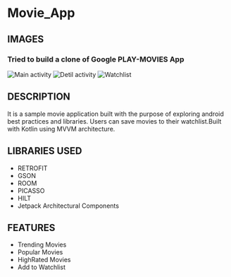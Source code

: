 # Movie_App
## IMAGES
### Tried to build a clone of Google PLAY-MOVIES App
![Main activity](https://static.wixstatic.com/media/fdfbff_1e98ce1d2eae4938ab218de31325dcd2~mv2.jpeg)
![Detil activity](https://static.wixstatic.com/media/fdfbff_d0b79821ef3a4d83ae1c35ce3f01d90e~mv2.jpg)
![Watchlist](https://static.wixstatic.com/media/fdfbff_cbf0dc3f4210466f9210e35baa2d8b89~mv2.jpg)
## DESCRIPTION
It is a sample movie application built with the purpose of exploring android best practices and libraries.
Users can save movies to their watchlist.Built with Kotlin using MVVM architecture.
## LIBRARIES USED
+ RETROFIT 
+ GSON
+ ROOM
+ PICASSO
+ HILT
+ Jetpack Architectural Components
## FEATURES
+ Trending Movies
+ Popular Movies
+ HighRated Movies
+ Add to Watchlist 




